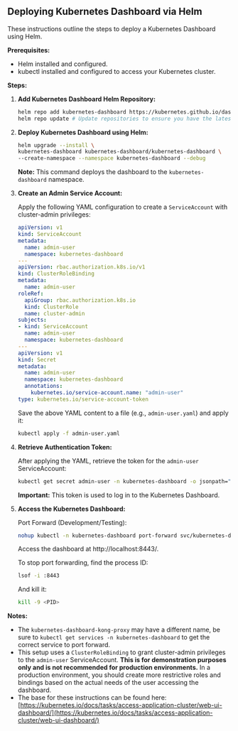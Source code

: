## Deploying Kubernetes Dashboard via Helm

These instructions outline the steps to deploy a Kubernetes Dashboard using Helm.

**Prerequisites:**

*   Helm installed and configured.
*   kubectl installed and configured to access your Kubernetes cluster.

**Steps:**

1.  **Add Kubernetes Dashboard Helm Repository:**

    ```bash
    helm repo add kubernetes-dashboard https://kubernetes.github.io/dashboard/
    helm repo update # Update repositories to ensure you have the latest chart versions
    ```

2.  **Deploy Kubernetes Dashboard using Helm:**

    ```bash
    helm upgrade --install \
    kubernetes-dashboard kubernetes-dashboard/kubernetes-dashboard \
    --create-namespace --namespace kubernetes-dashboard --debug
    ```
    **Note:** This command deploys the dashboard to the `kubernetes-dashboard` namespace.

3.  **Create an Admin Service Account:**

    Apply the following YAML configuration to create a `ServiceAccount` with cluster-admin privileges:

    ```yaml
    apiVersion: v1
    kind: ServiceAccount
    metadata:
      name: admin-user
      namespace: kubernetes-dashboard
    ---
    apiVersion: rbac.authorization.k8s.io/v1
    kind: ClusterRoleBinding
    metadata:
      name: admin-user
    roleRef:
      apiGroup: rbac.authorization.k8s.io
      kind: ClusterRole
      name: cluster-admin
    subjects:
    - kind: ServiceAccount
      name: admin-user
      namespace: kubernetes-dashboard
    ---
    apiVersion: v1
    kind: Secret
    metadata:
      name: admin-user
      namespace: kubernetes-dashboard
      annotations:
        kubernetes.io/service-account.name: "admin-user"
    type: kubernetes.io/service-account-token
    ```

    Save the above YAML content to a file (e.g., `admin-user.yaml`) and apply it:

    ```bash
    kubectl apply -f admin-user.yaml
    ```

4.  **Retrieve Authentication Token:**

    After applying the YAML, retrieve the token for the `admin-user` ServiceAccount:

    ```bash
    kubectl get secret admin-user -n kubernetes-dashboard -o jsonpath="{.data.token}" | base64 -d
    ```

    **Important:** This token is used to log in to the Kubernetes Dashboard.

5.  **Access the Kubernetes Dashboard:**

    Port Forward (Development/Testing):
   
    ```bash
    nohup kubectl -n kubernetes-dashboard port-forward svc/kubernetes-dashboard-kong-proxy 8443:443 &
    ```

    Access the dashboard at http://localhost:8443/.

    To stop port forwarding, find the process ID:
    ```bash
    lsof -i :8443
    ```
    
    And kill it:
    ```bash
    kill -9 <PID>
    ```

**Notes:**

*   The `kubernetes-dashboard-kong-proxy` may have a different name, be sure to `kubectl get services -n kubernetes-dashboard` to get the correct service to port forward.
*   This setup uses a `ClusterRoleBinding` to grant cluster-admin privileges to the `admin-user` ServiceAccount.  **This is for demonstration purposes only and is not recommended for production environments.**  In a production environment, you should create more restrictive roles and bindings based on the actual needs of the user accessing the dashboard.
* The base for these instructions can be found here: [https://kubernetes.io/docs/tasks/access-application-cluster/web-ui-dashboard/](https://kubernetes.io/docs/tasks/access-application-cluster/web-ui-dashboard/)
